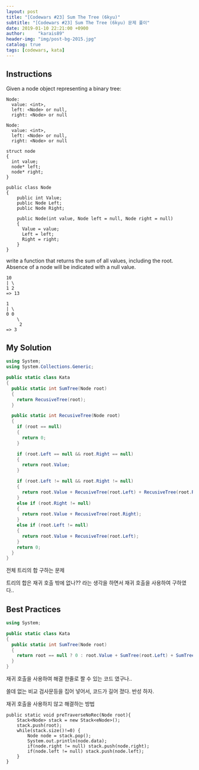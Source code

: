 ```yaml
---
layout: post
title: "[Codewars #23] Sum The Tree (6kyu)"
subtitle: "[Codewars #23] Sum The Tree (6kyu) 문제 풀이"
date: 2019-01-10 22:21:00 +0900
author:     "karais89"
header-img: "img/post-bg-2015.jpg"
catalog: true
tags: [codewars, kata]
---
```


## Instructions

Given a node object representing a binary tree:

```
Node:
  value: <int>,
  left: <Node> or null,
  right: <Node> or null

Node:
  value: <int>,
  left: <Node> or null,
  right: <Node> or null

struct node
{
  int value;
  node* left;
  node* right;
}

public class Node
{
    public int Value;
    public Node Left;
    public Node Right;

    public Node(int value, Node left = null, Node right = null)
    {
      Value = value;
      Left = left;
      Right = right;
    }
}

```


write a function that returns the sum of all values, including the root. Absence of a node will be indicated with a null value.

```
10
| \
1 2
=> 13

1
| \
0 0
    \
     2
=> 3
```

## My Solution

```csharp
using System;
using System.Collections.Generic;

public static class Kata
{
  public static int SumTree(Node root)
  {
    return RecusiveTree(root);
  }

  public static int RecusiveTree(Node root)
  {
    if (root == null)
    {
      return 0;
    }

    if (root.Left == null && root.Right == null)
    {
      return root.Value;
    }

    if (root.Left != null && root.Right != null)
    {
      return root.Value + RecusiveTree(root.Left) + RecusiveTree(root.Right);
    }
    else if (root.Right != null)
    {
      return root.Value + RecusiveTree(root.Right);
    }
    else if (root.Left != null)
    {
      return root.Value + RecusiveTree(root.Left);
    }
    return 0;
  }
}
```


전체 트리의 합 구하는 문제

트리의 합은 재귀 호출 밖에 없나?? 라는 생각을 하면서 재귀 호출을 사용하여 구하였다..


## Best Practices

```csharp
using System;

public static class Kata
{
  public static int SumTree(Node root)
  {
    return root == null ? 0 : root.Value + SumTree(root.Left) + SumTree(root.Right);
  }
}
```

재귀 호출을 사용하여 해결 한줄로 짤 수 있는 코드 였구나..

쓸데 없는 비교 검사문등을 집어 넣어서, 코드가 길어 졌다. 반성 하자.

재귀 호출을 사용하지 않고 해결하는 방법

```
public static void preTraverseNoRec(Node root){
    Stack<Node> stack = new Stack<eNode>();
    stack.push(root);
    while(stack.size()!=0) {
        Node node = stack.pop();
        System.out.println(node.data);
        if(node.right != null) stack.push(node.right);
        if(node.left != null) stack.push(node.left);
    }
}
```